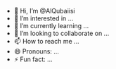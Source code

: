 - 👋 Hi, I’m @AlQubaiisi
- 👀 I’m interested in ...
- 🌱 I’m currently learning ...
- 💞️ I’m looking to collaborate on ...
- 📫 How to reach me ...
- 😄 Pronouns: ...
- ⚡ Fun fact: ...

<!---
AlQubaiisi/AlQubaiisi is a ✨ special ✨ repository because its `README.md` (this file) appears on your GitHub profile.
You can click the Preview link to take a look at your changes.
--->
